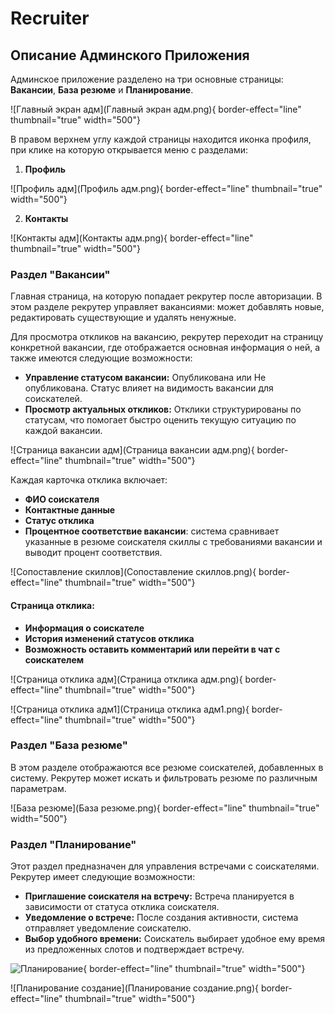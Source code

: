 # Recruiter

## Описание Админского Приложения

Админское приложение разделено на три основные страницы: **Вакансии**, **База резюме** и **Планирование**. 

![Главный экран адм](Главный экран адм.png){ border-effect="line" thumbnail="true" width="500"}

В правом верхнем углу каждой страницы находится иконка профиля, при клике на которую открывается меню с разделами: 
1. **Профиль** 

![Профиль адм](Профиль адм.png){ border-effect="line" thumbnail="true" width="500"}

2. **Контакты**

![Контакты адм](Контакты адм.png){ border-effect="line" thumbnail="true" width="500"}

### Раздел "Вакансии"
Главная страница, на которую попадает рекрутер после авторизации. В этом разделе рекрутер управляет вакансиями: может добавлять новые, редактировать существующие и удалять ненужные.

Для просмотра откликов на вакансию, рекрутер переходит на страницу конкретной вакансии, где отображается основная информация о ней, а также имеются следующие возможности:

- **Управление статусом вакансии:** Опубликована или Не опубликована. Статус влияет на видимость вакансии для соискателей.
- **Просмотр актуальных откликов:** Отклики структурированы по статусам, что помогает быстро оценить текущую ситуацию по каждой вакансии.

![Страница вакансии адм](Страница вакансии адм.png){ border-effect="line" thumbnail="true" width="500"}

Каждая карточка отклика включает:
- **ФИО соискателя**
- **Контактные данные**
- **Статус отклика**
- **Процентное соответствие вакансии**: система сравнивает указанные в резюме соискателя скиллы с требованиями вакансии и выводит процент соответствия.

![Сопоставление скиллов](Сопоставление скиллов.png){ border-effect="line" thumbnail="true" width="500"}

#### Страница отклика:
- **Информация о соискателе**
- **История изменений статусов отклика**
- **Возможность оставить комментарий или перейти в чат с соискателем**

![Страница отклика адм](Страница отклика адм.png){ border-effect="line" thumbnail="true" width="500"}

![Страница отклика адм1](Страница отклика адм1.png){ border-effect="line" thumbnail="true" width="500"}

### Раздел "База резюме"
В этом разделе отображаются все резюме соискателей, добавленных в систему. Рекрутер может искать и фильтровать резюме по различным параметрам.

![База резюме](База резюме.png){ border-effect="line" thumbnail="true" width="500"}

### Раздел "Планирование"
Этот раздел предназначен для управления встречами с соискателями. Рекрутер имеет следующие возможности:

- **Приглашение соискателя на встречу:** Встреча планируется в зависимости от статуса отклика соискателя.
- **Уведомление о встрече:** После создания активности, система отправляет уведомление соискателю.
- **Выбор удобного времени:** Соискатель выбирает удобное ему время из предложенных слотов и подтверждает встречу.

![Планирование](Планирование.png){ border-effect="line" thumbnail="true" width="500"}

![Планирование создание](Планирование создание.png){ border-effect="line" thumbnail="true" width="500"}
